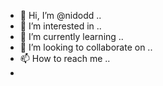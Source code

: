 - 👋 Hi, I’m @nidodd ..
- 👀 I’m interested in ..
- 🌱 I’m currently learning ..
- 💞️ I’m looking to collaborate on ..
- 📫 How to reach me ..
- 
<!---
nidodd/nidodd is a ✨ special ✨ repository because its `README.md` (this file) appears on your GitHub profile.
You can click the Preview link to take a look at your changes.
--->
